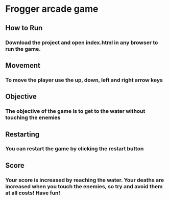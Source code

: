 Frogger arcade game
===============================
## How to Run
### Download the project and open index.html in any browser to run the game.

## Movement
### To move the player use the up, down, left and right arrow keys

## Objective
### The objective of the game is to get to the water without touching the enemies

## Restarting
### You can restart the game by clicking the restart button

## Score
### Your score is increased by reaching the water. Your deaths are increased when you touch the enemies, so try and avoid them at all costs! Have fun!